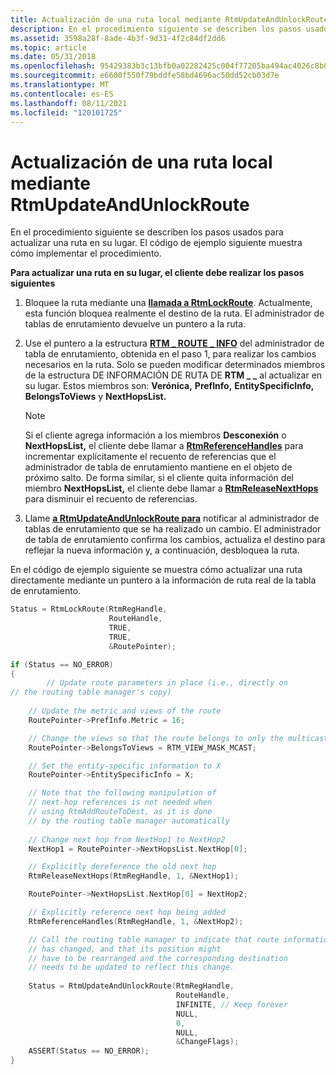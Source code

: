 ```yaml
---
title: Actualización de una ruta local mediante RtmUpdateAndUnlockRoute
description: En el procedimiento siguiente se describen los pasos usados para actualizar una ruta en su lugar. El código de ejemplo siguiente muestra cómo implementar el procedimiento.
ms.assetid: 3598a28f-8ade-4b3f-9d31-4f2c84df2dd6
ms.topic: article
ms.date: 05/31/2018
ms.openlocfilehash: 95429383b3c13bfb0a02282425c004f77205ba494ac4026c8b066db0726b9966
ms.sourcegitcommit: e6600f550f79bddfe58bd4696ac50dd52cb03d7e
ms.translationtype: MT
ms.contentlocale: es-ES
ms.lasthandoff: 08/11/2021
ms.locfileid: "120101725"
---
```

# <a name="update-a-route-in-place-using-rtmupdateandunlockroute"></a>Actualización de una ruta local mediante RtmUpdateAndUnlockRoute

En el procedimiento siguiente se describen los pasos usados para actualizar una ruta en su lugar. El código de ejemplo siguiente muestra cómo implementar el procedimiento.

**Para actualizar una ruta en su lugar, el cliente debe realizar los pasos siguientes**

1.  Bloquee la ruta mediante una [**llamada a RtmLockRoute**](/windows/desktop/api/Rtmv2/nf-rtmv2-rtmlockroute). Actualmente, esta función bloquea realmente el destino de la ruta. El administrador de tablas de enrutamiento devuelve un puntero a la ruta.
2.  Use el puntero a la estructura [**RTM \_ ROUTE \_ INFO**](/windows/desktop/api/Rtmv2/ns-rtmv2-rtm_route_info) del administrador de tabla de enrutamiento, obtenida en el paso 1, para realizar los cambios necesarios en la ruta. Solo se pueden modificar determinados miembros de la estructura DE INFORMACIÓN DE RUTA DE **RTM \_ \_** al actualizar en su lugar. Estos miembros son: **Verónica,** **PrefInfo,** **EntitySpecificInfo,** **BelongsToViews** y **NextHopsList.**
    > [!Note]  
    > Si el cliente agrega información a los miembros **Desconexión** o **NextHopsList,** el cliente debe llamar a [**RtmReferenceHandles**](/windows/desktop/api/Rtmv2/nf-rtmv2-rtmreferencehandles) para incrementar explícitamente el recuento de referencias que el administrador de tabla de enrutamiento mantiene en el objeto de próximo salto. De forma similar, si el cliente quita información del miembro **NextHopsList,** el cliente debe llamar a [**RtmReleaseNextHops**](/windows/desktop/api/Rtmv2/nf-rtmv2-rtmreleasenexthops) para disminuir el recuento de referencias.

     

3.  Llame [**a RtmUpdateAndUnlockRoute para**](/windows/desktop/api/Rtmv2/nf-rtmv2-rtmupdateandunlockroute) notificar al administrador de tablas de enrutamiento que se ha realizado un cambio. El administrador de tabla de enrutamiento confirma los cambios, actualiza el destino para reflejar la nueva información y, a continuación, desbloquea la ruta.

En el código de ejemplo siguiente se muestra cómo actualizar una ruta directamente mediante un puntero a la información de ruta real de la tabla de enrutamiento.


```C++
Status = RtmLockRoute(RtmRegHandle,
                      RouteHandle,
                      TRUE,
                      TRUE,
                      &RoutePointer);

if (Status == NO_ERROR)
{
        // Update route parameters in place (i.e., directly on 
// the routing table manager's copy)
    
    // Update the metric and views of the route
    RoutePointer->PrefInfo.Metric = 16;

    // Change the views so that the route belongs to only the multicast view
    RoutePointer->BelongsToViews = RTM_VIEW_MASK_MCAST;

    // Set the entity-specific information to X
    RoutePointer->EntitySpecificInfo = X;

    // Note that the following manipulation of
    // next-hop references is not needed when
    // using RtmAddRouteToDest, as it is done
    // by the routing table manager automatically
    
    // Change next hop from NextHop1 to NextHop2
    NextHop1 = RoutePointer->NextHopsList.NextHop[0];

    // Explicitly dereference the old next hop
    RtmReleaseNextHops(RtmRegHandle, 1, &NextHop1);

    RoutePointer->NextHopsList.NextHop[0] = NextHop2;

    // Explicitly reference next hop being added
    RtmReferenceHandles(RtmRegHandle, 1, &NextHop2);

    // Call the routing table manager to indicate that route information
    // has changed, and that its position might
    // have to be rearranged and the corresponding destination
    // needs to be updated to reflect this change.
    
    Status = RtmUpdateAndUnlockRoute(RtmRegHandle,
                                     RouteHandle,
                                     INFINITE, // Keep forever
                                     NULL,
                                     0,
                                     NULL,
                                     &ChangeFlags);
    ASSERT(Status == NO_ERROR);
}
```



 

 




